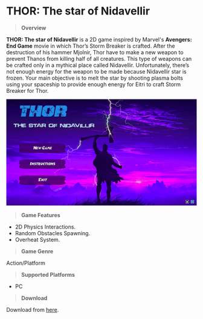 # THOR: The star of Nidavellir

>**Overview**

**THOR: The star of Nidavellir** is a 2D game inspired by Marvel's **Avengers: End Game** movie in which Thor’s Storm Breaker is crafted.
After the destruction of his hammer Mjolnir, Thor have to make a new weapon to prevent Thanos from killing half of all creatures. This type of weapons can be crafted only in a mythical place called Nidavellir.
Unfortunately, there’s not enough energy for the weapon to be made because Nidavellir star is frozen. Your main objective is to melt the star by shooting plasma bolts using your spaceship to provide enough energy for Eitri to craft Storm Breaker for Thor.

![](https://github.com/MahmoudmHamza/Unity-Projects/blob/master/THOR%20The%20Star%20Of%20Nidavillir/Screenshots/THOR1.PNG)

>**Game Features**

* 2D Physics Interactions.
* Random Obstacles Spawning.
* Overheat System.

>**Game Genre**

Action/Platform

>**Supported Platforms**

* PC

>**Download**

Download from [here](https://drive.google.com/file/d/1DhqFbQnQbTNlu5sEjjvSiP5zp0DdsM5P/view?usp=sharing).
